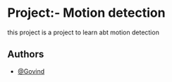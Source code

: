 # Project:- Motion detection

this project is a project  to learn abt motion detection
## Authors

- [@Govind](https://github.com/Type25-op)
